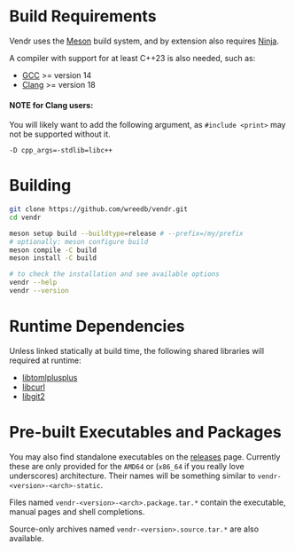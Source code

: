 <!--
SPDX-FileCopyrightText: 2025 Will Reed
SPDX-License-Identifier: GPL-3.0-or-later
-->
Build Requirements
========
Vendr uses the [Meson](https://mesonbuild.com) build system, and by extension 
also requires [Ninja](https://ninja-build.org).

A compiler with support for at least C++23 is also needed, such as:
- [GCC](https://gcc.gnu.org) >= version 14
- [Clang](https://clang.llvm.org) >= version 18

#### NOTE for Clang users:
You will likely want to add the following argument, as `#include <print>` may not be supported without it.
```
-D cpp_args=-stdlib=libc++
```

Building
========
```sh
git clone https://github.com/wreedb/vendr.git
cd vendr

meson setup build --buildtype=release # --prefix=/my/prefix
# optionally: meson configure build
meson compile -C build
meson install -C build

# to check the installation and see available options
vendr --help
vendr --version
```

Runtime Dependencies
====================
Unless linked statically at build time, the following shared libraries will 
required at runtime:
- [libtomlplusplus](https://github.com/marzer/tomlplusplus)
- [libcurl](https://curl.se/libcurl)
- [libgit2](https://github.com/libgit2/libgit2)

Pre-built Executables and Packages
==================================
You may also find standalone executables on the [releases](https://github.com/wreedb/vendr/releases) page. 
Currently these are only provided for the `AMD64` or (`x86_64` if you 
really love underscores) architecture. Their names will be something 
similar to `vendr-<version>-<arch>-static`.

Files named `vendr-<version>-<arch>.package.tar.*` contain the executable, manual 
pages and shell completions.

Source-only archives named `vendr-<version>.source.tar.*` are also available.
